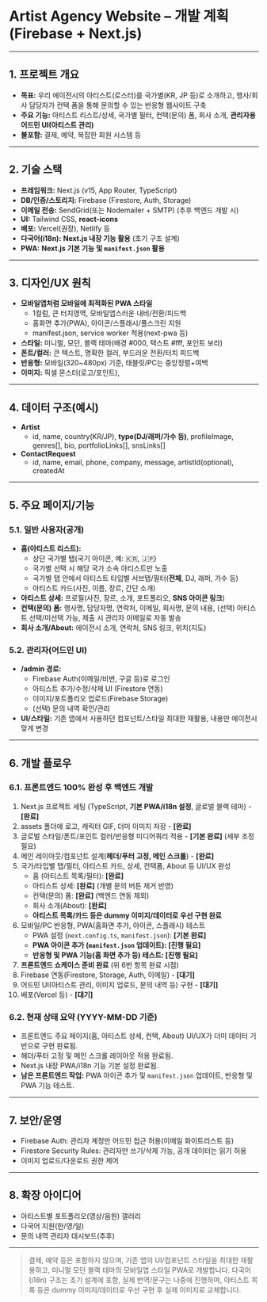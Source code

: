 # Artist Agency Website – 개발 계획 (Firebase + Next.js)

---

## 1. 프로젝트 개요
- **목표:** 우리 에이전시의 아티스트(로스터)를 국가별(KR, JP 등)로 소개하고, 행사/회사 담당자가 컨택 폼을 통해 문의할 수 있는 반응형 웹사이트 구축
- **주요 기능:** 아티스트 리스트/상세, 국가별 필터, 컨택(문의) 폼, 회사 소개, **관리자용 어드민 UI(아티스트 관리)**
- **불포함:** 결제, 예약, 복잡한 회원 시스템 등

---

## 2. 기술 스택
- **프레임워크:** Next.js (v15, App Router, TypeScript)
- **DB/인증/스토리지:** Firebase (Firestore, Auth, Storage)
- **이메일 전송:** SendGrid(또는 Nodemailer + SMTP) (추후 백엔드 개발 시)
- **UI:** Tailwind CSS, **react-icons**
- **배포:** Vercel(권장), Netlify 등
- **다국어(i18n):** **Next.js 내장 기능 활용** (초기 구조 설계)
- **PWA:** **Next.js 기본 기능 및 `manifest.json` 활용**

---

## 3. 디자인/UX 원칙
- **모바일앱처럼 모바일에 최적화된 PWA 스타일**
  - 1컬럼, 큰 터치영역, 모바일앱스러운 내비/전환/피드백
  - 홈화면 추가(PWA), 아이콘/스플래시/풀스크린 지원
  - manifest.json, service worker 적용(next-pwa 등)
- **스타일:** 미니멀, 모던, 블랙 테마(배경 #000, 텍스트 #fff, 포인트 보라)
- **폰트/컬러:** 큰 텍스트, 명확한 컬러, 부드러운 전환/터치 피드백
- **반응형:** 모바일(320~480px) 기준, 태블릿/PC는 중앙정렬+여백
- **이미지:** 픽셀 몬스터(로고/포인트), 

---

## 4. 데이터 구조(예시)
- **Artist**
  - id, name, country(KR/JP), **type(DJ/래퍼/가수 등)**, profileImage, genres[], bio, portfolioLinks[], snsLinks[]
- **ContactRequest**
  - id, name, email, phone, company, message, artistId(optional), createdAt

---

## 5. 주요 페이지/기능

### 5.1. 일반 사용자(공개)
- **홈(아티스트 리스트):**
  - 상단 국가별 탭(국기 아이콘, 예: 🇰🇷, 🇯🇵)
  - 국가별 선택 시 해당 국가 소속 아티스트만 노출
  - 국가별 탭 안에서 아티스트 타입별 서브탭/필터(**전체**, DJ, 래퍼, 가수 등)
  - 아티스트 카드(사진, 이름, 장르, 간단 소개)
- **아티스트 상세:** 프로필(사진, 장르, 소개, 포트폴리오, **SNS 아이콘 링크**)
- **컨택(문의) 폼:** 행사명, 담당자명, 연락처, 이메일, 회사명, 문의 내용, (선택) 아티스트 선택/미선택 가능, 제출 시 관리자 이메일로 자동 발송
- **회사 소개/About:** 에이전시 소개, 연락처, SNS 링크, 위치(지도)

### 5.2. 관리자(어드민 UI)
- **/admin 경로:**
  - Firebase Auth(이메일/비번, 구글 등)로 로그인
  - 아티스트 추가/수정/삭제 UI (Firestore 연동)
  - 이미지/포트폴리오 업로드(Firebase Storage)
  - (선택) 문의 내역 확인/관리
- **UI/스타일:** 기존 앱에서 사용하던 컴포넌트/스타일 최대한 재활용, 내용만 에이전시 맞게 변경

---

## 6. 개발 플로우

### 6.1. 프론트엔드 100% 완성 후 백엔드 개발
1. Next.js 프로젝트 세팅 (TypeScript, **기본 PWA/i18n 설정**, 글로벌 블랙 테마) - **[완료]**
2. assets 폴더에 로고, 캐릭터 GIF, 더미 이미지 저장 - **[완료]**
3. 글로벌 스타일/폰트/포인트 컬러/반응형 미디어쿼리 적용 - **[기본 완료]** (세부 조정 필요)
4. 메인 레이아웃/컴포넌트 설계(**헤더/푸터 고정, 메인 스크롤**) - **[완료]**
5. 국가/타입별 탭/필터, 아티스트 카드, 상세, 컨택폼, About 등 UI/UX 완성
   - 홈 (아티스트 목록/필터): **[완료]**
   - 아티스트 상세: **[완료]** (개별 문의 버튼 제거 반영)
   - 컨택(문의) 폼: **[완료]** (백엔드 연동 제외)
   - 회사 소개(About): **[완료]**
   - **아티스트 목록/카드 등은 dummy 이미지/데이터로 우선 구현 완료**
6. 모바일/PC 반응형, PWA(홈화면 추가, 아이콘, 스플래시) 테스트
   - PWA 설정 (`next.config.ts`, `manifest.json`): **[기본 완료]**
   - **PWA 아이콘 추가 (`manifest.json` 업데이트): [진행 필요]**
   - **반응형 및 PWA 기능(홈 화면 추가 등) 테스트: [진행 필요]**
7. **프론트엔드 쇼케이스 준비 완료** (위 6번 항목 완료 시점)
8. Firebase 연동(Firestore, Storage, Auth, 이메일) - **[대기]**
9. 어드민 UI(아티스트 관리, 이미지 업로드, 문의 내역 등) 구현 - **[대기]**
10. 배포(Vercel 등) - **[대기]**

### 6.2. 현재 상태 요약 (YYYY-MM-DD 기준)
- 프론트엔드 주요 페이지(홈, 아티스트 상세, 컨택, About) UI/UX가 더미 데이터 기반으로 구현 완료됨.
- 헤더/푸터 고정 및 메인 스크롤 레이아웃 적용 완료됨.
- Next.js 내장 PWA/i18n 기능 기본 설정 완료됨.
- **남은 프론트엔드 작업:** PWA 아이콘 추가 및 `manifest.json` 업데이트, 반응형 및 PWA 기능 테스트.

---

## 7. 보안/운영
- Firebase Auth: 관리자 계정만 어드민 접근 허용(이메일 화이트리스트 등)
- Firestore Security Rules: 관리자만 쓰기/삭제 가능, 공개 데이터는 읽기 허용
- 이미지 업로드/다운로드 권한 제어

---

## 8. 확장 아이디어
- 아티스트별 포트폴리오(영상/음원) 갤러리
- 다국어 지원(한/영/일)
- 문의 내역 관리자 대시보드(추후)

---

> 결제, 예약 등은 포함하지 않으며, 기존 앱의 UI/컴포넌트 스타일을 최대한 재활용하고, 미니멀 모던 블랙 테마의 모바일앱 스타일 PWA로 개발합니다. 다국어(i18n) 구조는 초기 설계에 포함, 실제 번역/문구는 나중에 진행하며, 아티스트 목록 등은 dummy 이미지/데이터로 우선 구현 후 실제 이미지로 교체합니다. 